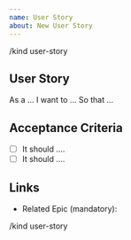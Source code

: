 ```yaml
---
name: User Story
about: New User Story
---
```


/kind user-story

## User Story
As a ... I want to ... So that ...

## Acceptance Criteria 
- [ ] It should ....
- [ ] It should ....

## Links 
- Related Epic (mandatory): 

/kind user-story
